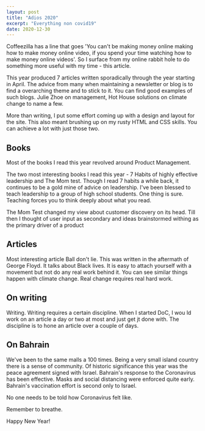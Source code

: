 ```yaml
---
layout: post
title: "Adios 2020"
excerpt: "Everything non covid19"
date: 2020-12-30
---
```


Coffeezilla has a line that goes 'You can't be making money online making how to make money online video, if you spend your time watching how to make money online videos'. So I surface from my online rabbit hole to do something more useful with my time - this article.

This year produced 7 articles written sporadically through the year starting in April. The advice from many when maintaining a newsletter or blog is to find a overarching theme and to stick to it. You can find good examples of such blogs. Julie Zhoe on management, Hot House solutions on climate change to name a few.

More than writing, I put some effort coming up with a design and layout for the site. This also meant brushing up on my rusty HTML and CSS skills. You can achieve a lot with just those two. 

## Books

Most of the books I read this year revolved around Product Management.

The two most interesting books I read this year - 7 Habits of highly effective leadership and The Mom test. Though I read 7 habits a while back, it continues to be a gold mine of advice on leadership. I've been blessed to teach leadership to a group of high school students. One thing is sure. Teaching forces you to think deeply about what you read.

The Mom Test changed my view about customer discovery on its head. Till then I thought of user input as secondary and ideas brainstormed withing as the primary driver of a product

## Articles 

Most interesting article Ball don't lie. This was written in the aftermath of George Floyd. It talks about Black lives. It is easy to attach yourself with a movement but not do any real work behind it. You can see similar things happen with climate change. Real change requires real hard work.

## On writing 

Writing. Writing requires a certain discipline. When I started DoC, I wou ld work on an article a day or two at most and just get jt done with. The discipline is to hone an article over a couple of days.

## On Bahrain

We've been to the same malls a 100 times. Being a very small island country there is a sense of community. Of historic significance this year was the peace agreement signed with Israel. Bahrain's response to the Coronavirus has been effective. Masks and social distancing were enforced quite early. Bahrain's vaccination effort is second only to Israel.

No one needs to be told how Coronavirus felt like.

Remember to breathe.

Happy New Year!


